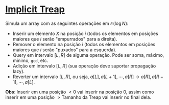 # [Implicit Treap](implicit_treap.cpp)

Simula um array com as seguintes operações em $\mathcal{O}(\log N)$:

- Inserir um elemento $X$ na posição $i$ (todos os elementos em posições maiores que $i$ serão "empurrados" para a direita).
- Remover o elemento na posição $i$ (todos os elementos em posições maiores que $i$ serão "puxados" para a esquerda).
- Query em intervalo $[L, R]$ de alguma operação. Pode ser soma, máximo, mínimo, `gcd`, etc.
- Adição em intervalo $[L, R]$ (sua operação deve suportar propagação lazy).
- Reverter um intervalo $[L, R]$, ou seja, $a[L], a[L + 1], \cdots, a[R] \rightarrow a[R], a[R - 1], \cdots, a[L]$.

**Obs**: Inserir em uma posição $<0$ vai inserir na posição $0$, assim como inserir em uma posição $>\text{Tamanho da Treap}$ vai inserir no final dela.
